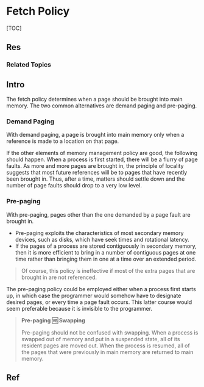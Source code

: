 # Fetch Policy

[TOC]



## Res
### Related Topics



## Intro
The fetch policy determines when a page should be brought into main memory. The two common alternatives are demand paging and pre-paging. 

### Demand Paging
With demand paging, a page is brought into main memory only when a reference is made to a location on that page. 

If the other elements of memory management policy are good, the following should happen. When a process is first started, there will be a flurry of page faults. As more and more pages are brought in, the principle of locality suggests that most future references will be to pages that have recently been brought in. Thus, after a time, matters should settle down and the number of page faults should drop to a very low level.


### Pre-paging
With pre-paging, pages other than the one demanded by a page fault are brought in. 
- Pre-paging exploits the characteristics of most secondary memory devices, such as disks, which have seek times and rotational latency.
- If the pages of a process are stored contiguously in secondary memory, then it is more efficient to bring in a number of contiguous pages at one time rather than bringing them in one at a time over an extended period. 

> Of course, this policy is ineffective if most of the extra pages that are brought in are not referenced.

The pre-paging policy could be employed either when a process first starts up, in which case the programmer would somehow have to designate desired pages, or every time a page fault occurs. This latter course would seem preferable because it is invisible to the programmer.

> **Pre-paging 🆚 Swapping**
> 
> Pre-paging should not be confused with swapping. When a process is swapped out of memory and put in a suspended state, all of its resident pages are moved out. When the process is resumed, all of the pages that were previously in main memory are returned to main memory.



## Ref

